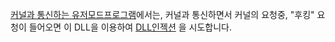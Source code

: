 [커널과 통신하는 유저모드프로그램](https://github.com/lastime1650/C.ProtegoAI/tree/main/AGENT/Windows_User_KernelLoader)에서는, 커널과 통신하면서 커널의 요청중, "후킹" 요청이 들어오면
이 DLL을 이용하여 [DLL인젝션](https://github.com/lastime1650/Remote_DLL_Hooking) 을 시도합니다. 
